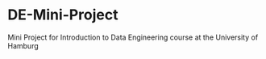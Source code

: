 # DE-Mini-Project
Mini Project for Introduction to Data Engineering course at the University of Hamburg
